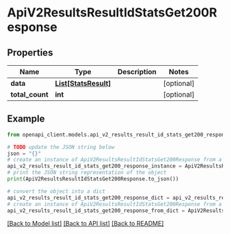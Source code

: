 # ApiV2ResultsResultIdStatsGet200Response


## Properties

Name | Type | Description | Notes
------------ | ------------- | ------------- | -------------
**data** | [**List[StatsResult]**](StatsResult.md) |  | [optional] 
**total_count** | **int** |  | [optional] 

## Example

```python
from openapi_client.models.api_v2_results_result_id_stats_get200_response import ApiV2ResultsResultIdStatsGet200Response

# TODO update the JSON string below
json = "{}"
# create an instance of ApiV2ResultsResultIdStatsGet200Response from a JSON string
api_v2_results_result_id_stats_get200_response_instance = ApiV2ResultsResultIdStatsGet200Response.from_json(json)
# print the JSON string representation of the object
print(ApiV2ResultsResultIdStatsGet200Response.to_json())

# convert the object into a dict
api_v2_results_result_id_stats_get200_response_dict = api_v2_results_result_id_stats_get200_response_instance.to_dict()
# create an instance of ApiV2ResultsResultIdStatsGet200Response from a dict
api_v2_results_result_id_stats_get200_response_from_dict = ApiV2ResultsResultIdStatsGet200Response.from_dict(api_v2_results_result_id_stats_get200_response_dict)
```
[[Back to Model list]](../README.md#documentation-for-models) [[Back to API list]](../README.md#documentation-for-api-endpoints) [[Back to README]](../README.md)


